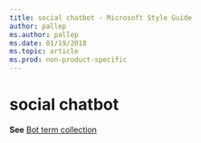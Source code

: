 ```yaml
---
title: social chatbot - Microsoft Style Guide
author: pallep
ms.author: pallep
ms.date: 01/19/2018
ms.topic: article
ms.prod: non-product-specific
---
```


# social chatbot

**See** [Bot term collection](/style-guide/a-z-word-list-term-collections/term-collections/bot-terms)
